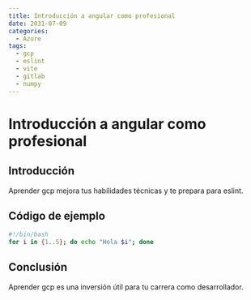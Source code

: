 ```yaml
---
title: Introducción a angular como profesional
date: 2031-07-09
categories:
  - Azure
tags:
  - gcp
  - eslint
  - vite
  - gitlab
  - numpy
---
```


# Introducción a angular como profesional

## Introducción

Aprender gcp mejora tus habilidades técnicas y te prepara para eslint.

## Código de ejemplo

```bash
#!/bin/bash
for i in {1..5}; do echo "Hola $i"; done
```

## Conclusión

Aprender gcp es una inversión útil para tu carrera como desarrollador.